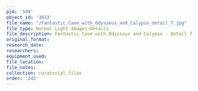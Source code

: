 ```yaml
---
pid: '509'
object_id: '3813'
file_name: "/Fantastic_Cave_with_Odysseus_and_Calypso_detail_7.jpg"
file_type: Normal Light Images›Details
file_description: Fantastic Cave with Odysseus and Calypso - Detail 7
original_format:
research_date:
researchers:
equipment_used:
file_location:
file_notes:
collection: curatorial_files
order: '245'
---
```

